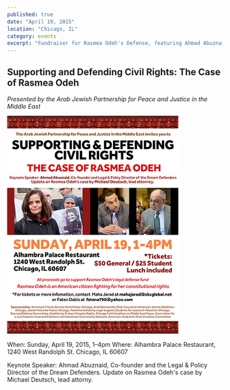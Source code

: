 ```yaml
---
published: true
date: "April 19, 2015"
location: "Chicago, IL"
category: events
excerpt: "Fundraiser for Rasmea Odeh's Defense, featuring Ahmad Abuznaid, Co-founder and the Legal & Policy Director of the Dream Defenders"
---
```


## Supporting and Defending Civil Rights: The Case of Rasmea Odeh
_Presented by the Arab Jewish Partnership for Peace and Justice in the Middle East_

![SupportingAndDefendingCivilRights.jpg](/_posts/SupportingAndDefendingCivilRights.jpg)

When: Sunday, April 19, 2015, 1–4pm
Where: Alhambra Palace Restaurant, 
1240 West Randolph St.
Chicago, IL 60607

Keynote Speaker: Ahmad Abuznaid, Co-founder and the Legal & Policy Director of the Dream Defenders.
Update on Rasmea Odeh's case by Michael Deutsch, lead attorny.